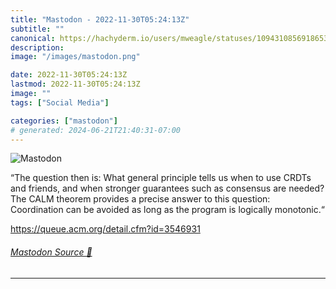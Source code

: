 ```yaml
---
title: "Mastodon - 2022-11-30T05:24:13Z"
subtitle: ""
canonical: https://hachyderm.io/users/mweagle/statuses/109431085691865373
description:
image: "/images/mastodon.png"

date: 2022-11-30T05:24:13Z
lastmod: 2022-11-30T05:24:13Z
image: ""
tags: ["Social Media"]

categories: ["mastodon"]
# generated: 2024-06-21T21:40:31-07:00
---
```

![Mastodon](/images/mastodon.png)

<p>“The question then is: What general principle tells us when to use CRDTs and friends, and when stronger guarantees such as consensus are needed? The CALM theorem provides a precise answer to this question: Coordination can be avoided as long as the program is logically monotonic.“</p><p><a href="https://queue.acm.org/detail.cfm?id=3546931" target="_blank" rel="nofollow noopener noreferrer" translate="no"><span class="invisible">https://</span><span class="ellipsis">queue.acm.org/detail.cfm?id=35</span><span class="invisible">46931</span></a></p>


###### [Mastodon Source 🐘](https://hachyderm.io/@mweagle/109431085691865373)

___
